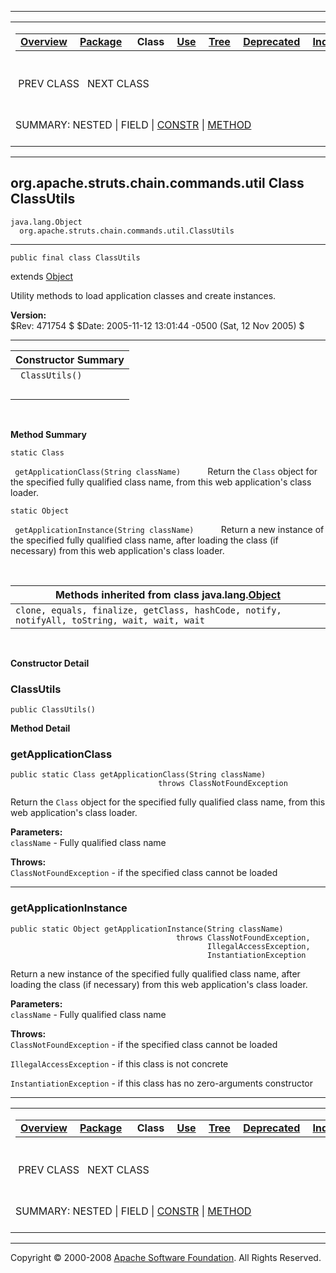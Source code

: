 ------------------------------------------------------------------------

<span id="navbar_top"></span> [](#skip-navbar_top "Skip navigation links")

<table>
<colgroup>
<col width="50%" />
<col width="50%" />
</colgroup>
<tbody>
<tr class="odd">
<td align="left"><span id="navbar_top_firstrow"></span>
<table>
<tbody>
<tr class="odd">
<td align="left"><a href="../../../../../../overview-summary.html.md"><strong>Overview</strong></a> </td>
<td align="left"><a href="package-summary.html.md"><strong>Package</strong></a> </td>
<td align="left"> <strong>Class</strong> </td>
<td align="left"><a href="class-use/ClassUtils.html.md"><strong>Use</strong></a> </td>
<td align="left"><a href="package-tree.html.md"><strong>Tree</strong></a> </td>
<td align="left"><a href="../../../../../../deprecated-list.html.md"><strong>Deprecated</strong></a> </td>
<td align="left"><a href="../../../../../../index-all.html.md"><strong>Index</strong></a> </td>
<td align="left"><a href="../../../../../../help-doc.html.md"><strong>Help</strong></a> </td>
</tr>
</tbody>
</table></td>
<td align="left"></td>
</tr>
<tr class="even">
<td align="left"> PREV CLASS   NEXT CLASS</td>
<td align="left"><a href="../../../../../../index.html.md?org/apache/struts/chain/commands/util/ClassUtils.html"><strong>FRAMES</strong></a>    <a href="ClassUtils.html"><strong>NO FRAMES</strong></a>    
<a href="../../../../../../allclasses-noframe.html.md"><strong>All Classes</strong></a></td>
</tr>
<tr class="odd">
<td align="left">SUMMARY: NESTED | FIELD | <a href="#constructor_summary">CONSTR</a> | <a href="#method_summary">METHOD</a></td>
<td align="left">DETAIL: FIELD | <a href="#constructor_detail">CONSTR</a> | <a href="#method_detail">METHOD</a></td>
</tr>
</tbody>
</table>

<span id="skip-navbar_top"></span>

------------------------------------------------------------------------

org.apache.struts.chain.commands.util
 Class ClassUtils
-------------------------------------

    java.lang.Object
      org.apache.struts.chain.commands.util.ClassUtils

------------------------------------------------------------------------

    public final class ClassUtils

extends [Object](http://java.sun.com/j2se/1.4.2/docs/api/java/lang/Object.html.md?is-external=true "class or interface in java.lang")

Utility methods to load application classes and create instances.

**Version:**  
$Rev: 471754 $ $Date: 2005-11-12 13:01:44 -0500 (Sat, 12 Nov 2005) $

------------------------------------------------------------------------

<span id="constructor_summary"></span>

| **Constructor Summary** |
|-------------------------|
| ` ClassUtils()`         
                          |

  <span id="method_summary"></span>

**Method Summary**

`static Class`

` getApplicationClass(String className)`
           Return the `Class` object for the specified fully qualified class name, from this web application's class loader.

`static Object`

` getApplicationInstance(String className)`
           Return a new instance of the specified fully qualified class name, after loading the class (if necessary) from this web application's class loader.

 <span id="methods_inherited_from_class_java.lang.Object"></span>

| **Methods inherited from class java.lang.[Object](http://java.sun.com/j2se/1.4.2/docs/api/java/lang/Object.html.md?is-external=true "class or interface in java.lang")** |
|-----------------------------------------------------------------------------------------------------------------------------------------------------------------------|
| `clone, equals, finalize, getClass, hashCode, notify, notifyAll, toString, wait, wait, wait`                                                                          |

 

<span id="constructor_detail"></span>

**Constructor Detail**

### ClassUtils

    public ClassUtils()

<span id="method_detail"></span>

**Method Detail**

### getApplicationClass

    public static Class getApplicationClass(String className)
                                     throws ClassNotFoundException

Return the `Class` object for the specified fully qualified class name, from this web application's class loader.

**Parameters:**  
`className` - Fully qualified class name

**Throws:**  
`ClassNotFoundException` - if the specified class cannot be loaded

------------------------------------------------------------------------

### getApplicationInstance

    public static Object getApplicationInstance(String className)
                                         throws ClassNotFoundException,
                                                IllegalAccessException,
                                                InstantiationException

Return a new instance of the specified fully qualified class name, after loading the class (if necessary) from this web application's class loader.

**Parameters:**  
`className` - Fully qualified class name

**Throws:**  
`ClassNotFoundException` - if the specified class cannot be loaded

`IllegalAccessException` - if this class is not concrete

`InstantiationException` - if this class has no zero-arguments constructor

------------------------------------------------------------------------

<span id="navbar_bottom"></span> [](#skip-navbar_bottom "Skip navigation links")

<table>
<colgroup>
<col width="50%" />
<col width="50%" />
</colgroup>
<tbody>
<tr class="odd">
<td align="left"><span id="navbar_bottom_firstrow"></span>
<table>
<tbody>
<tr class="odd">
<td align="left"><a href="../../../../../../overview-summary.html.md"><strong>Overview</strong></a> </td>
<td align="left"><a href="package-summary.html.md"><strong>Package</strong></a> </td>
<td align="left"> <strong>Class</strong> </td>
<td align="left"><a href="class-use/ClassUtils.html.md"><strong>Use</strong></a> </td>
<td align="left"><a href="package-tree.html.md"><strong>Tree</strong></a> </td>
<td align="left"><a href="../../../../../../deprecated-list.html.md"><strong>Deprecated</strong></a> </td>
<td align="left"><a href="../../../../../../index-all.html.md"><strong>Index</strong></a> </td>
<td align="left"><a href="../../../../../../help-doc.html.md"><strong>Help</strong></a> </td>
</tr>
</tbody>
</table></td>
<td align="left"></td>
</tr>
<tr class="even">
<td align="left"> PREV CLASS   NEXT CLASS</td>
<td align="left"><a href="../../../../../../index.html.md?org/apache/struts/chain/commands/util/ClassUtils.html"><strong>FRAMES</strong></a>    <a href="ClassUtils.html"><strong>NO FRAMES</strong></a>    
<a href="../../../../../../allclasses-noframe.html.md"><strong>All Classes</strong></a></td>
</tr>
<tr class="odd">
<td align="left">SUMMARY: NESTED | FIELD | <a href="#constructor_summary">CONSTR</a> | <a href="#method_summary">METHOD</a></td>
<td align="left">DETAIL: FIELD | <a href="#constructor_detail">CONSTR</a> | <a href="#method_detail">METHOD</a></td>
</tr>
</tbody>
</table>

<span id="skip-navbar_bottom"></span>

------------------------------------------------------------------------

Copyright © 2000-2008 [Apache Software Foundation](http://www.apache.org/). All Rights Reserved.

